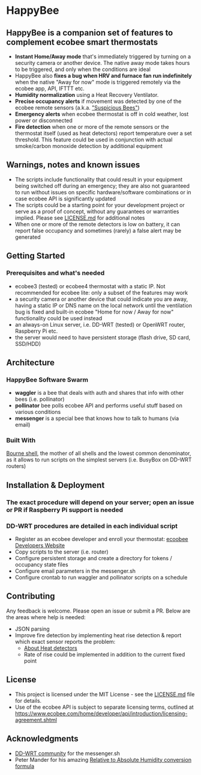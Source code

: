 # HappyBee

## HappyBee is a companion set of features to complement ecobee smart thermostats

* **Instant Home/Away mode** that's immediately triggered by turning on a security camera or another device. The native away mode takes hours to be triggered, and only when the conditions are ideal
* HappyBee also **fixes a bug when HRV and furnace fan run indefinitely** when the native "Away for now" mode is triggered remotely via the ecobee app, API, IFTTT etc.
* **Humidity normalization** using a Heat Recovery Ventilator.
* **Precise occupancy alerts** if movement was detected by one of the ecobee remote sensors (a.k.a. ["Suspicious Bees"](https://www.youtube.com/watch?v=bEwE4wyz00o&t=402))
* **Emergency alerts** when ecobee thermostat is off in cold weather, lost power or disconnected
* **Fire detection** when one or more of the remote sensors or the thermostat itself (used as heat detectors) report temperature over a set threshold. This feature could be used in conjunction with actual smoke/carbon monoxide detection by additional equipment

## Warnings, notes and known issues

* The scripts include functionality that could result in your equipment being switched off during an emergency; they are also not guaranteed to run without issues on specific hardware/software combinations or in case ecobee API is significantly updated
* The scripts could be a starting point for your development project or serve as a proof of concept, without any guarantees or warranties implied. Please see [LICENSE.md](LICENSE.md) for additional notes
* When one or more of the remote detectors is low on battery, it can report false occupancy and sometimes (rarely) a false alert may be generated

## Getting Started

### Prerequisites and what's needed

* ecobee3 (tested) or ecobee4 thermostat with a static IP. Not recommended for ecobee lite: only a subset of the features may work
* a security camera or another device that could indicate you are away, having a static IP or DNS name on the local network until the ventilation bug is fixed and built-in ecobee "Home for now / Away for now" functionality could be used instead
* an always-on Linux server, i.e. DD-WRT (tested) or OpenWRT router, Raspberry Pi etc.
* the server would need to have persistent storage (flash drive, SD card, SSD/HDD)

## Architecture

### HappyBee Software Swarm

* **waggler** is a bee that deals with auth and shares that info with other bees (i.e. pollinator)
* **pollinator** bee polls ecobee API and performs useful stuff based on various conditions
* **messenger** is a special bee that knows how to talk to humans (via email)

### Built With

[Bourne shell](https://en.wikibooks.org/wiki/Bourne_Shell_Scripting), the mother of all shells and the lowest common denominator, as it allows to run scripts on the simplest servers (i.e. BusyBox on DD-WRT routers)

## Installation & Deployment

### The exact procedure will depend on your server; open an issue or PR if Raspberry Pi support is needed

### DD-WRT procedures are detailed in each individual script

* Register as an ecobee developer and enroll your thermostat: [ecoobee Developers Website](https://www.ecobee.com/developers/)
* Copy scripts to the server (i.e. router)
* Configure persistent storage and create a directory for tokens / occupancy state files
* Configure email parameters in the messenger.sh
* Configure crontab to run waggler and pollinator scripts on a schedule

## Contributing

Any feedback is welcome. Please open an issue or submit a PR. Below are the areas where help is needed:

* JSON parsing
* Improve fire detection by implementing heat rise detection & report which exact sensor reports the problem: 
  * [About Heat detectors](https://en.wikipedia.org/wiki/Heat_detector)
  * Rate of rise could be implemented in addition to the current fixed point

## License

* This project is licensed under the MIT License - see the [LICENSE.md](LICENSE.md) file for details.
* Use of the ecobee API is subject to separate licensing terms, outlined at https://www.ecobee.com/home/developer/api/introduction/licensing-agreement.shtml

## Acknowledgments

* [DD-WRT community](https://www.dd-wrt.com/phpBB2/) for the messenger.sh
* Peter Mander for his amazing [Relative to Absolute Humidity conversion formula](https://carnotcycle.wordpress.com/2012/08/04/how-to-convert-relative-humidity-to-absolute-humidity/)
